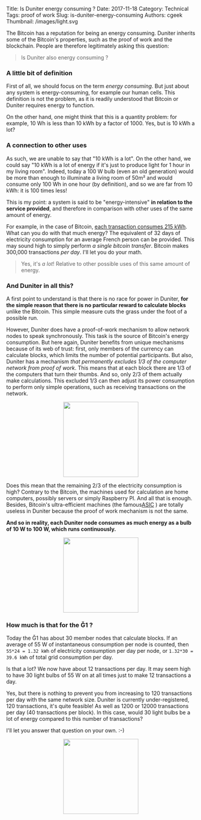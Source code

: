 Title: Is Duniter energy consuming ?
Date: 2017-11-18
Category: Technical
Tags: proof of work
Slug: is-duniter-energy-consuming
Authors: cgeek
Thumbnail: /images/light.svg

The Bitcoin has a reputation for being an energy consuming. Duniter inherits some of the Bitcoin's properties, such as the proof of work and the blockchain. People are therefore legitimately asking this question: 

> Is Duniter also energy consuming ?

### A little bit of definition

First of all, we should focus on the term *energy consuming*. But just about any system is energy-consuming, for example our human cells. This definition is not the problem, as it is readily understood that Bitcoin or Duniter requires energy to function.

On the other hand, one might think that this is a quantity problem: for example, 10 Wh is less than 10 kWh by a factor of 1000. Yes, but is 10 kWh a lot?

### A connection to other uses

As such, we are unable to say that "10 kWh is a lot". On the other hand, we could say "10 kWh is a lot of energy if it's just to produce light for 1 hour in my living room". Indeed, today a 100 W bulb (even an old generation) would be more than enough to illuminate a living room of 50m² and would consume only 100 Wh in one hour (by definition), and so we are far from 10 kWh: it is 100 times less!

This is my point: a system is said to be "energy-intensive" **in relation to the service provided**, and therefore in comparison with other uses of the same amount of energy.

For example, in the case of Bitcoin, [each transaction consumes 215 kWh](https://digiconomist.net/bitcoin-energy-consumption). What can you do with that much energy? The equivalent of 32 days of electricity consumption for an average French person can be provided. This may sound high to simply perform *a single bitcoin transfer*. Bitcoin makes 300,000 transactions *per day*. I'll let you do your math.

> Yes, it's *a lot*! Relative to other possible uses of this same amount of energy.

### And Duniter in all this?

A first point to understand is that there is no race for power in Duniter, **for the simple reason that there is no particular reward to calculate blocks** unlike the Bitcoin. This simple measure cuts the grass under the foot of a possible run.

However, Duniter does have a proof-of-work mechanism to allow network nodes to speak synchronously. This task is the source of Bitcoin's energy consumption. But here again, Duniter benefits from unique mechanisms because of its web of trust: first, only members of the currency can calculate blocks, which limits the number of potential participants. But also, Duniter has a mechanism *that permanently excludes 1/3 of the computer network from proof of work*. This means that at each block there are 1/3 of the computers that turn their thumbs. And so, only 2/3 of them actually make calculations. This excluded 1/3 can then adjust its power consumption to perform only simple operations, such as receiving transactions on the network.

<center><image src="../images/networking.svg" width="200px"/></center>

Does this mean that the remaining 2/3 of the electricity consumption is high? Contrary to the Bitcoin, the machines used for calculation are home computers, possibly servers or simply Raspberry PI. And all that is enough. Besides, Bitcoin's ultra-efficient machines (the famous[ASIC](https://en.bitcoin.it/wiki/ASIC) ) are totally useless in Duniter because the proof of work mechanism is not the same.

**And so in reality, each Duniter node consumes as much energy as a bulb of 10 W to 100 W, which runs continuously.**

<center><image src="../images/light.svg" width="200px"/></center>

### How much is that for the Ğ1 ?

Today the Ğ1 has about 30 member nodes that calculate blocks. If an average of 55 W of instantaneous consumption per node is counted, then `55*24 = 1.32 kWh` of electricity consumption per day per node, or `1.32*30 = 39.6 kWh` of total grid consumption per day.

Is that a lot? We now have about 12 transactions per day. It may seem high to have 30 light bulbs of 55 W on at all times just to make 12 transactions a day.

Yes, but there is nothing to prevent you from increasing to 120 transactions per day with the same network size. Duniter is currently under-registered, 120 transactions, it's quite feasible! As well as 1200 or 12000 transactions per day (40 transactions per block). In this case, would 30 light bulbs be a lot of energy compared to this number of transactions?

I'll let you answer that question on your own. :-)

<center><image src="../images/duniter-logo.png" width="200px"/></center>
